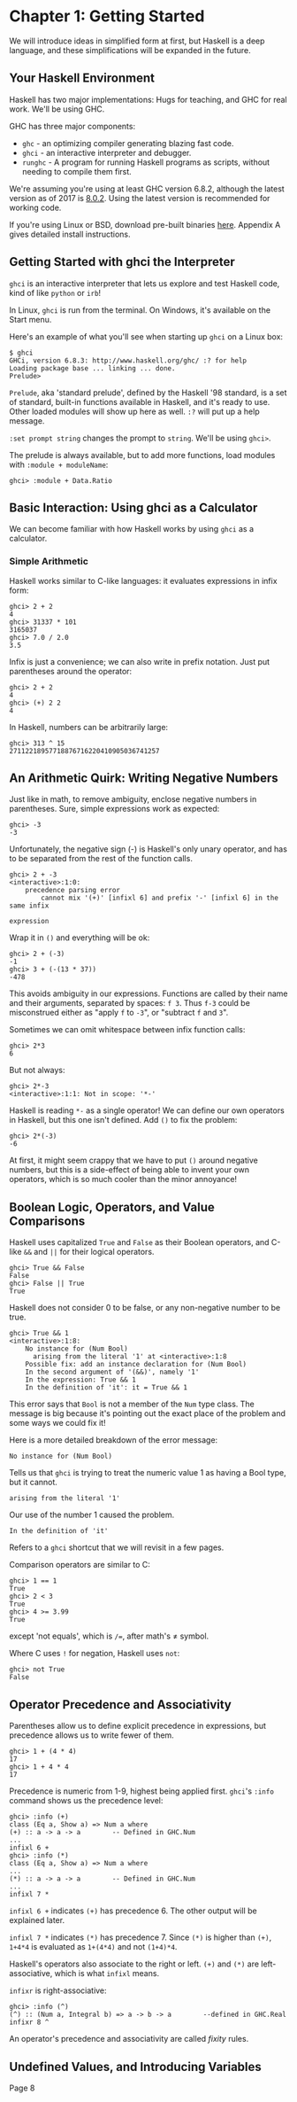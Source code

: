 # Chapter 1: Getting Started

We will introduce ideas in simplified form at first, but Haskell is a deep language, and these simplifications will be expanded in the future.

## Your Haskell Environment

Haskell has two major implementations: Hugs for teaching, and GHC for real work. We'll be using GHC.

GHC has three major components:
 * `ghc` - an optimizing compiler generating blazing fast code.
 * `ghci` - an interactive interpreter and debugger.
 * `runghc` - A program for running Haskell programs as scripts, without needing to compile
them first.

We're assuming you're using at least GHC version 6.8.2, although the latest version as of 2017 is [8.0.2](https://www.haskell.org/ghc/). Using the latest version is recommended for working code.

If you're using Linux or BSD, download pre-built binaries [here](http://www.haskell.org/ghc/distribution_packages.html). Appendix A gives detailed install instructions.

## Getting Started with ghci the Interpreter

`ghci` is an interactive interpreter that lets us explore and test Haskell code, kind of like `python` or `irb`!

In Linux, `ghci` is run from the terminal. On Windows, it's available on the Start menu.

Here's an example of what you'll see when starting up `ghci` on a Linux box:

```
$ ghci
GHCi, version 6.8.3: http://www.haskell.org/ghc/ :? for help
Loading package base ... linking ... done.
Prelude>
```

`Prelude`, aka 'standard prelude', defined by the Haskell '98 standard, is a set of standard, built-in functions available in Haskell, and it's ready to use. Other loaded modules will show up here as well. `:?` will put up a help message.

`:set prompt string` changes the prompt to `string`. We'll be using `ghci>`.

The prelude is always available, but to add more functions, load modules with `:module + moduleName`:

```
ghci> :module + Data.Ratio
```

## Basic Interaction: Using ghci as a Calculator

We can become familiar with how Haskell works by using `ghci` as a calculator.

### Simple Arithmetic

Haskell works similar to C-like languages: it evaluates expressions in infix form:

```
ghci> 2 + 2
4
ghci> 31337 * 101
3165037
ghci> 7.0 / 2.0
3.5
```

Infix is just a convenience; we can also write in prefix notation. Just put parentheses around the operator:

```
ghci> 2 + 2
4
ghci> (+) 2 2
4
```

In Haskell, numbers can be arbitrarily large:

```
ghci> 313 ^ 15
27112218957718876716220410905036741257
```

## An Arithmetic Quirk: Writing Negative Numbers

Just like in math, to remove ambiguity, enclose negative numbers in parentheses. Sure, simple expressions work as expected:

```
ghci> -3
-3
```

Unfortunately, the negative sign (-) is Haskell's only unary operator, and has to be separated from the rest of the function calls.

```
ghci> 2 + -3
<interactive>:1:0:
    precedence parsing error
        cannot mix '(+)' [infixl 6] and prefix '-' [infixl 6] in the same infix
                                                              expression
```

Wrap it in `()` and everything will be ok:

```
ghci> 2 + (-3)
-1
ghci> 3 + (-(13 * 37))
-478
```

This avoids ambiguity in our expressions. Functions are called by their name and their arguments, separated by spaces: `f 3`. Thus `f-3` could be misconstrued either as "apply `f` to `-3`", or "subtract `f` and `3`".

Sometimes we can omit whitespace between infix function calls:

```
ghci> 2*3
6
```

But not always:

```
ghci> 2*-3
<interactive>:1:1: Not in scope: '*-'
```

Haskell is reading `*-` as a single operator! We can define our own operators in Haskell, but this one isn't defined. Add `()` to fix the problem:

```
ghci> 2*(-3)
-6
```

At first, it might seem crappy that we have to put `()` around negative numbers, but this is a side-effect of being able to invent your own operators, which is so much cooler than the minor annoyance!

## Boolean Logic, Operators, and Value Comparisons

Haskell uses capitalized `True` and `False` as their Boolean operators, and C-like `&&` and `||` for their logical operators.

```
ghci> True && False
False
ghci> False || True
True
```

Haskell does not consider 0 to be false, or any non-negative number to be true. 

```
ghci> True && 1
<interactive>:1:8:
    No instance for (Num Bool)
      arising from the literal '1' at <interactive>:1:8
    Possible fix: add an instance declaration for (Num Bool)
    In the second argument of '(&&)', namely '1'
    In the expression: True && 1
    In the definition of 'it': it = True && 1
```

This error says that `Bool` is not a member of the `Num` type class. The message is big because it's pointing out the exact place of the problem and some ways we could fix it!

Here is a more detailed breakdown of the error message:

```
No instance for (Num Bool)
```

Tells us that `ghci` is trying to treat the numeric value 1 as having a Bool type, but it
cannot.

```
arising from the literal '1'
```

Our use of the number 1 caused the problem.

```
In the definition of 'it'
```

Refers to a `ghci` shortcut that we will revisit in a few pages. 

Comparison operators are similar to C:

```
ghci> 1 == 1
True
ghci> 2 < 3
True
ghci> 4 >= 3.99
True
```

except 'not equals', which is `/=`, after math's ≠ symbol.

Where C uses `!` for negation, Haskell uses `not`:

```
ghci> not True
False
```

## Operator Precedence and Associativity

Parentheses allow us to define explicit precedence in expressions, but precedence allows us to write fewer of them.

```
ghci> 1 + (4 * 4)
17
ghci> 1 + 4 * 4
17
```

Precedence is numeric from 1-9, highest being applied first. `ghci`'s `:info` command shows us the precedence level:

```
ghci> :info (+)
class (Eq a, Show a) => Num a where
(+) :: a -> a -> a        -- Defined in GHC.Num
...
infixl 6 +
ghci> :info (*)
class (Eq a, Show a) => Num a where
...
(*) :: a -> a -> a        -- Defined in GHC.Num
...
infixl 7 *
```

`infixl 6 +` indicates `(+)` has precedence 6. The other output will be explained later.

`infixl 7 *` indicates `(*)` has precedence 7. Since `(*)` is higher than `(+)`, `1+4*4` is evaluated as `1+(4*4)` and not `(1+4)*4`.

Haskell's operators also associate to the right or left. `(+)` and `(*)` are left-associative, which is what `infixl` means.

`infixr` is right-associative:

```
ghci> :info (^)
(^) :: (Num a, Integral b) => a -> b -> a        --defined in GHC.Real
infixr 8 ^
```

An operator's precedence and associativity are called *fixity* rules.

## Undefined Values, and Introducing Variables

Page 8


